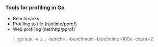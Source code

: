 ### Tools for profiling in Go 
- Benchmarks <br/>
- Profiling to file (runtime/pprof) <br/>
- Web profiling (net/http/pprof) <br/>

> go test -v ./... -bench=. -benchmem -benchtime=100x -count=2